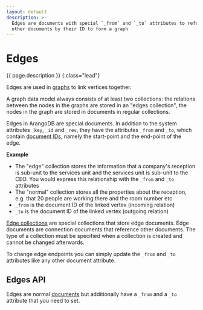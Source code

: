 ```yaml
---
layout: default
description: >-
  Edges are documents with special `_from` and `_to` attributes to reference
  other documents by their ID to form a graph
---
```

# Edges

{{ page.description }}
{:class="lead"}

Edges are used in [graphs](graphs.html) to link vertices together.

A graph data model always consists of at least two collections: the relations between the
nodes in the graphs are stored in an "edges collection", the nodes in the graph
are stored in documents in regular collections.

Edges in ArangoDB are special documents. In addition to the system
attributes `_key`, `_id` and `_rev`, they have the attributes `_from` and `_to`, 
which contain [document IDs](data-modeling-documents.html#document-identifiers),
namely the start-point and the end-point of the edge.

**Example**

- The "edge" collection stores the information that a company's reception is sub-unit to the services unit and the services unit is sub-unit to the
  CEO. You would express this relationship with the `_from` and `_to` attributes
- The "normal" collection stores all the properties about the reception, e.g. that 20 people are working there and the room number etc
- `_from` is the document ID of the linked vertex (incoming relation)
- `_to` is the document ID of the linked vertex (outgoing relation)

[Edge collections](appendix-glossary.html#edge-collection) are special collections that store edge documents. Edge documents 
are connection documents that reference other documents. The type of a collection 
must be specified when a collection is created and cannot be changed afterwards.

To change edge endpoints you can simply update the `_from` and `_to` attributes
like any other document attribute.

## Edges API

Edges are normal [documents](data-modeling-documents-document-methods.html#edges)
but additionally have a `_from` and a `_to` attribute that you need to set.
